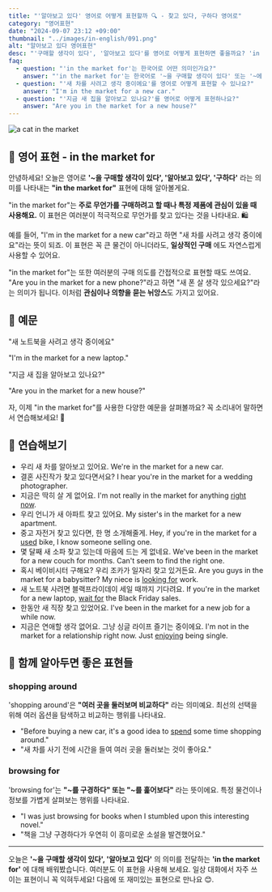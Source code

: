 ```yaml
---
title: "'알아보고 있다' 영어로 어떻게 표현할까 🔍 - 찾고 있다, 구하다 영어로"
category: "영어표현"
date: "2024-09-07 23:12 +09:00"
thumbnail: "../images/in-english/091.png"
alt: "알아보고 있다 영어표현"
desc: "'구매할 생각이 있다', '알아보고 있다'를 영어로 어떻게 표현하면 좋을까요? 'in the market for'라는 표현을 배워봅시다. '새 차를 사려고 생각 중이에요', '새 폰 살 생각 있으세요?' 등을 영어로 표현하는 법을 알아봅시다. 다양한 예문을 통해서 연습하고 본인의 표현으로 만들어 보세요."
faq:
  - question: "'in the market for'는 한국어로 어떤 의미인가요?"
    answer: "'in the market for'는 한국어로 '~을 구매할 생각이 있다' 또는 '~에 관심이 있다'라는 의미입니다."
  - question: "'새 차를 사려고 생각 중이에요'를 영어로 어떻게 표현할 수 있나요?"
    answer: "I'm in the market for a new car."
  - question: "'지금 새 집을 알아보고 있나요?'를 영어로 어떻게 표현하나요?"
    answer: "Are you in the market for a new house?"
---
```


![a cat in the market](../images/in-english/091-1.avif)

## 🌟 영어 표현 - in the market for

안녕하세요! 오늘은 영어로 **'~을 구매할 생각이 있다', '알아보고 있다', '구하다'** 라는 의미를 나타내는 **"in the market for"** 표현에 대해 알아볼게요.

"in the market for"는 **주로 무언가를 구매하려고 할 때나 특정 제품에 관심이 있을 때 사용해요.** 이 표현은 여러분이 적극적으로 무언가를 찾고 있다는 것을 나타내요. 🛍️

예를 들어, "I'm in the market for a new car"라고 하면 "새 차를 사려고 생각 중이에요"라는 뜻이 되죠. 이 표현은 꼭 큰 물건이 아니더라도, **일상적인 구매** 에도 자연스럽게 사용할 수 있어요.

"in the market for"는 또한 여러분의 구매 의도를 간접적으로 표현할 때도 쓰여요. "Are you in the market for a new phone?"라고 하면 "새 폰 살 생각 있으세요?"라는 의미가 됩니다. 이처럼 **관심이나 의향을 묻는 뉘앙스**도 가지고 있어요.

## 📖 예문

"새 노트북을 사려고 생각 중이에요"

"I'm in the market for a new laptop."

"지금 새 집을 알아보고 있나요?"

"Are you in the market for a new house?"

자, 이제 "in the market for"를 사용한 다양한 예문을 살펴볼까요? 꼭 소리내어 말하면서 연습해보세요! 🚀

## 💬 연습해보기

<ul data-interactive-list>
  <li data-interactive-item>
    <span data-toggler>우리 새 차를 알아보고 있어요.</span>
    <span data-answer>We're in the market for a new car.</span>
  </li>
  <li data-interactive-item>
    <span data-toggler>결혼 사진작가 찾고 있다면서요?</span>
    <span data-answer>I hear you're in the market for a wedding photographer.</span>
  </li>
  <li data-interactive-item>
    <span data-toggler>지금은 딱히 살 게 없어요.</span>
    <span data-answer>I'm not really in the market for anything <a href="/blog/in-english/525.right-now/">right now</a>.</span>
  </li>
  <li data-interactive-item>
    <span data-toggler>우리 언니가 새 아파트 찾고 있어요.</span>
    <span data-answer>My sister's in the market for a new apartment.</span>
  </li>
  <li data-interactive-item>
    <span data-toggler>중고 자전거 찾고 있다면, 한 명 소개해줄게.</span>
    <span data-answer>Hey, if you're in the market for a <a href="/blog/in-english/171.used/">used</a> bike, I know someone selling one.</span>
  </li>
  <li data-interactive-item>
    <span data-toggler>몇 달째 새 소파 찾고 있는데 마음에 드는 게 없네요.</span>
    <span data-answer>We've been in the market for a new couch for months. Can't seem to find the right one.</span>
  </li>
  <li data-interactive-item>
    <span data-toggler>혹시 베이비시터 구해요? 우리 조카가 일자리 찾고 있거든요.</span>
    <span data-answer>Are you guys in the market for a babysitter? My niece is <a href="/blog/in-english/173.look-for/">looking for</a> work.</span>
  </li>
  <li data-interactive-item>
    <span data-toggler>새 노트북 사려면 블랙프라이데이 세일 때까지 기다려요.</span>
    <span data-answer>If you're in the market for a new laptop, <a href="blog/in-english/377.wait-for/">wait for</a> the Black Friday sales.</span>
  </li>
  <li data-interactive-item>
    <span data-toggler>한동안 새 직장 찾고 있었어요.</span>
    <span data-answer>I've been in the market for a new job for a while now.</span>
  </li>
  <li data-interactive-item>
    <span data-toggler>지금은 연애할 생각 없어요. 그냥 싱글 라이프 즐기는 중이에요.</span>
    <span data-answer>I'm not in the market for a relationship right now. Just <a href="/blog/in-english/128.enjoy-ing/">enjoying</a> being single.</span>
  </li>
</ul>

## 🤝 함께 알아두면 좋은 표현들

### shopping around

'shopping around'은 **"여러 곳을 둘러보며 비교하다"** 라는 의미예요. 최선의 선택을 위해 여러 옵션을 탐색하고 비교하는 행위를 나타내요.

- "Before buying a new car, it's a good idea to [spend](/blog/in-english/258.spend/) some time shopping around."
- "새 차를 사기 전에 시간을 들여 여러 곳을 둘러보는 것이 좋아요."

### browsing for

'browsing for'는 **"~를 구경하다" 또는 "~를 훑어보다"** 라는 뜻이에요. 특정 물건이나 정보를 가볍게 살펴보는 행위를 나타내요.

- "I was just browsing for books when I stumbled upon this interesting novel."
- "책을 그냥 구경하다가 우연히 이 흥미로운 소설을 발견했어요."

---

오늘은 **'~을 구매할 생각이 있다', '알아보고 있다'** 의 의미를 전달하는 **'in the market for'** 에 대해 배워봤습니다. 여러분도 이 표현을 사용해 보세요. 일상 대화에서 자주 쓰이는 표현이니 꼭 익혀두세요! 다음에 또 재미있는 표현으로 만나요 😊.
